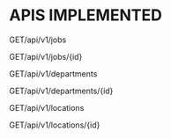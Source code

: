 # APIS IMPLEMENTED

GET/api/v1/jobs

GET/api/v1/jobs/{id}

GET/api/v1/departments

GET/api/v1/departments/{id}

GET/api/v1/locations

GET/api/v1/locations/{id}
